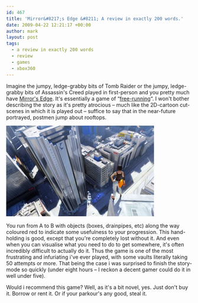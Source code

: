 ```yaml
---
id: 467
title: 'Mirror&#8217;s Edge &#8211; A review in exactly 200 words.'
date: 2009-04-22 12:21:17 +00:00
author: mark
layout: post
tags:
  - a review in exactly 200 words
  - review
  - games
  - xbox360
---
```

Imagine the jumpy, ledge-grabby bits of Tomb Raider or the jumpy, ledge-grabby bits of Assassin's Creed played in first-person and you pretty much have [Mirror's Edge](http://www.mirrorsedge.com/). It's essentially a game of &#8220;[free-running](http://en.wikipedia.org/wiki/Freerunning)&#8220;. I won't bother describing the story as it's pretty atrocious &#8211; much like the 2D-cartoon cut-scenes in which it is played out &#8211; suffice to say that in the near-future portrayed, postmen jump about rooftops.

![Mirrors Edge](/images/fromwp/2009/04/mirrors_edge.jpg)

You run from A to B with objects (boxes, drainpipes, etc) along the way coloured red to indicate some usefulness to your progression. This hand-holding is good, except that you're completely lost without it. And even when you can visualise what you need to do to get somewhere, it's often incredibly difficult to actually do it. Thus the game is one of the most frustrating and infuriating i've ever played, with some vaults literally taking 50 attempts or more. That being the case i was surprised to finish the story-mode so quickly (under eight hours &#8211; I reckon a decent gamer could do it in well under five).

Would i recommend this game? Well, as it's a bit novel, yes. Just don't buy it. Borrow or rent it. Or if your parkour's any good, steal it.
